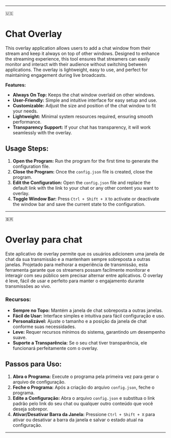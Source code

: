 
---

:us:
# **Chat Overlay**

This overlay application allows users to add a chat window from their stream and keep it always on top of other windows. Designed to enhance the streaming experience, this tool ensures that streamers can easily monitor and interact with their audience without switching between applications. The overlay is lightweight, easy to use, and perfect for maintaining engagement during live broadcasts.

**Features:**
- **Always On Top:** Keeps the chat window overlaid on other windows.
- **User-Friendly:** Simple and intuitive interface for easy setup and use.
- **Customizable:** Adjust the size and position of the chat window to fit your needs.
- **Lightweight:** Minimal system resources required, ensuring smooth performance.
- **Transparency Support:** If your chat has transparency, it will work seamlessly with the overlay.

## **Usage Steps:**
1. **Open the Program:** Run the program for the first time to generate the configuration file.
2. **Close the Program:** Once the `config.json` file is created, close the program.
3. **Edit the Configuration:** Open the `config.json` file and replace the default link with the link to your chat or any other content you want to overlay.
4. **Toggle Window Bar:** Press `Ctrl + Shift + X` to activate or deactivate the window bar and save the current state to the configuration.

---

:brazil:
# **Overlay para chat**

Este aplicativo de overlay permite que os usuários adicionem uma janela de chat da sua transmissão e a mantenham sempre sobreposta a outras janelas. Projetado para melhorar a experiência de transmissão, esta ferramenta garante que os streamers possam facilmente monitorar e interagir com seu público sem precisar alternar entre aplicativos. O overlay é leve, fácil de usar e perfeito para manter o engajamento durante transmissões ao vivo.

### **Recursos:**
- **Sempre no Topo:** Mantém a janela de chat sobreposta a outras janelas.
- **Fácil de Usar:** Interface simples e intuitiva para fácil configuração e uso.
- **Personalizável:** Ajuste o tamanho e a posição da janela de chat conforme suas necessidades.
- **Leve:** Requer recursos mínimos do sistema, garantindo um desempenho suave.
- **Suporte a Transparência:** Se o seu chat tiver transparência, ele funcionará perfeitamente com o overlay.

## **Passos para Uso:**
1. **Abra o Programa:** Execute o programa pela primeira vez para gerar o arquivo de configuração.
2. **Feche o Programa:** Após a criação do arquivo `config.json`, feche o programa.
3. **Edite a Configuração:** Abra o arquivo `config.json` e substitua o link padrão pelo link do seu chat ou qualquer outro conteúdo que você deseja sobrepor.
4. **Ativar/Desativar Barra da Janela:** Pressione `Ctrl + Shift + X` para ativar ou desativar a barra da janela e salvar o estado atual na configuração.

---
